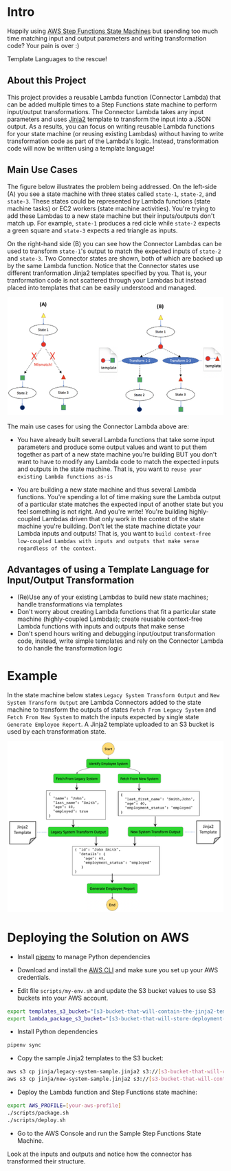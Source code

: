 # Intro

Happily using [AWS Step Functions State Machines](https://aws.amazon.com/step-functions/) but spending too much time matching input and output parameters and writing transformation code? Your pain is over :)

Template Languages to the rescue!

## About this Project

This project provides a reusable Lambda function (Connector Lambda) that can be added multiple times to a Step Functions state machine to perform input/output transformations. The Connector Lambda takes any input parameters and uses [Jinja2](http://jinja.pocoo.org/docs/2.10/) template to transform the input into a JSON output. As a results, you can focus on writing reusable Lambda functions for your state machine (or reusing existing Lambdas) without having to write transformation code as part of the Lambda's logic. Instead, transformation code will now be written using a template language!

## Main Use Cases

The figure below illustrates the problem being addressed. On the left-side (A) you see a state machine with three states called ```state-1```, ```state-2```, and ```state-3```. These states could be represented by Lambda functions (state machine tasks) or EC2 workers (state machine activities). You're trying to add these Lambdas to a new state machine but their inputs/outputs don't match up. For example, ```state-1``` produces a red cicle while ```state-2``` expects a green square and ```state-3``` expects a red triangle as inputs. 

 On the right-hand side (B) you can see how the Connector Lambdas can be used to transform ```state-1```'s output to match the expected inputs of ```state-2``` and ```state-3```. Two Connector states are shown, both of which are backed up by the same Lambda function. Notice that the Connector states use different tranformation Jinja2 templates specified by you. That is, your tranformation code is not scattered through your Lambdas but instead placed into templates that can be easily understood and managed.

![approach-overview](/doc/aws-step-functions-connector-overview.png)

The main use cases for using the Connector Lambda above are:

* You have already built several Lambda functions that take some input parameters and produce some output values and want to put them together as part of a new state machine you're building BUT you don't want to have to modify any Lambda code to match the expected inputs and outputs in the state machine. That is, you want to ```reuse your existing Lambda functions as-is```

* You are building a new state machine and thus several Lambda functions. You're spending a lot of time making sure the Lambda output of a particular state matches the expected input of another state but you feel something is not right. And you're write! You're building highly-coupled Lambdas driven that only work in the context of the state machine you're building. Don't let the state machine dictate your Lambda inputs and outputs! That is, you want to ```build context-free low-coupled Lambdas with inputs and outputs that make sense regardless of the context```.

## Advantages of using a Template Language for Input/Output Transformation

* (Re)Use any of your existing Lambdas to build new state machines; handle transformations via templates
* Don't worry about creating Lambda functions that fit a particular state machine (highly-coupled Lambdas); create reusable context-free Lambda functions with inputs and outputs that make sense
* Don't spend hours writing and debugging input/output transformation code, instead, write simple templates and rely on the Connector Lambda to do handle the transformation logic

# Example

In the state machine below states ```Legacy System Transform Output``` and ```New System Transform Output``` are Lambda Connectors added to the state machine to transform the outputs of states ```Fetch From Legacy System``` and ```Fetch From New System``` to match the inputs expected by single state ```Generate Employee Report```. A Jinja2 template uploaded to an S3 bucket is used by each transformation state.

![approach-overview](/doc/aws-step-functions-connector-example.png)

# Deploying the Solution on AWS

* Install [pipenv](https://pipenv.readthedocs.io/en/latest/) to manage Python dependencies

* Download and install the [AWS CLI](https://aws.amazon.com/cli/) and make sure you set up your AWS credentials.

* Edit file ```scripts/my-env.sh``` and update the S3 bucket values to use S3 buckets into your AWS account.

```bash
export templates_s3_bucket="[s3-bucket-that-will-contain-the-jinja2-templates]"
export lambda_package_s3_bucket="[s3-bucket-that-will-store-deployment-artifacts]"
```

* Install Python dependencies

```bash
pipenv sync
```

* Copy the sample Jinja2 templates to the S3 bucket:

```bash
aws s3 cp jinja/legacy-system-sample.jinja2 s3://[s3-bucket-that-will-contain-jinja2-templates]
aws s3 cp jinja/new-system-sample.jinja2 s3://[s3-bucket-that-will-contain-jinja2-templates]
```

* Deploy the Lambda function and Step Functions state machine:

```bash
export AWS_PROFILE=[your-aws-profile]
./scripts/package.sh
./scripts/deploy.sh
```

* Go to the AWS Console and run the Sample Step Functions State Machine.

 Look at the inputs and outputs and notice how the connector has transformed their structure.
